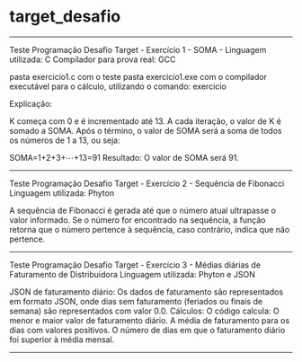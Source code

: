 # target_desafio
-------------------------------------------------------------------------------------------------
Teste Programação Desafio Target - Exercício 1 - SOMA - Linguagem utilizada: C
Compilador para prova real: GCC

pasta exercicio1.c com o teste
pasta exercicio1.exe com o compilador executável para o cálculo, utilizando o comando: exercicio

Explicação:

K começa com 0 e é incrementado até 13.
A cada iteração, o valor de K é somado a SOMA.
Após o término, o valor de SOMA será a soma de todos os números de 1 a 13, ou seja:

SOMA=1+2+3+⋯+13=91
Resultado: O valor de SOMA será 91.

---------------------------------------------------------------------------------------------------

Teste Programação Desafio Target - Exercício 2 - Sequência de Fibonacci Linguagem utilizada: Phyton

A sequência de Fibonacci é gerada até que o número atual ultrapasse o valor informado.
Se o número for encontrado na sequência, a função retorna que o número pertence à sequência, caso contrário, indica que não pertence.

---------------------------------------------------------------------------------------------------

Teste Programação Desafio Target - Exercício 3 - Médias diárias de Faturamento de Distribuidora Linguagem utilizada: Phyton e JSON

JSON de faturamento diário: Os dados de faturamento são representados em formato JSON, onde dias sem faturamento (feriados ou finais de semana) são representados com valor 0.0.
Cálculos: O código calcula:
O menor e maior valor de faturamento diário.
A média de faturamento para os dias com valores positivos.
O número de dias em que o faturamento diário foi superior à média mensal.

---------------------------------------------------------------------------------------------------



